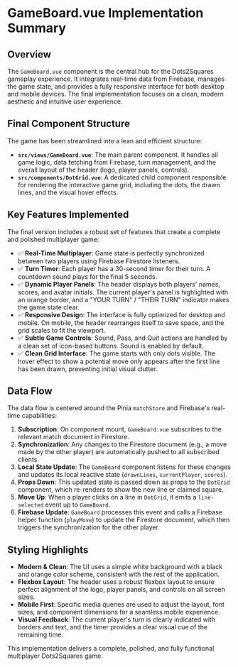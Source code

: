 # GameBoard.vue Implementation Summary

## Overview

The `GameBoard.vue` component is the central hub for the Dots2Squares gameplay experience. It integrates real-time data from Firebase, manages the game state, and provides a fully responsive interface for both desktop and mobile devices. The final implementation focuses on a clean, modern aesthetic and intuitive user experience.

## Final Component Structure

The game has been streamlined into a lean and efficient structure:

- **`src/views/GameBoard.vue`**: The main parent component. It handles all game logic, data fetching from Firebase, turn management, and the overall layout of the header (logo, player panels, controls).
- **`src/components/DotGrid.vue`**: A dedicated child component responsible for rendering the interactive game grid, including the dots, the drawn lines, and the visual hover effects.

## Key Features Implemented

The final version includes a robust set of features that create a complete and polished multiplayer game:

- ✅ **Real-Time Multiplayer**: Game state is perfectly synchronized between two players using Firebase Firestore listeners.
- ✅ **Turn Timer**: Each player has a 30-second timer for their turn. A countdown sound plays for the final 5 seconds.
- ✅ **Dynamic Player Panels**: The header displays both players' names, scores, and avatar initials. The current player's panel is highlighted with an orange border, and a "YOUR TURN" / "THEIR TURN" indicator makes the game state clear.
- ✅ **Responsive Design**: The interface is fully optimized for desktop and mobile. On mobile, the header rearranges itself to save space, and the grid scales to fit the viewport.
- ✅ **Subtle Game Controls**: Sound, Pass, and Quit actions are handled by a clean set of icon-based buttons. Sound is enabled by default.
- ✅ **Clean Grid Interface**: The game starts with only dots visible. The hover effect to show a potential move only appears after the first line has been drawn, preventing initial visual clutter.

## Data Flow

The data flow is centered around the Pinia `matchStore` and Firebase's real-time capabilities:

1.  **Subscription**: On component mount, `GameBoard.vue` subscribes to the relevant match document in Firestore.
2.  **Synchronization**: Any changes to the Firestore document (e.g., a move made by the other player) are automatically pushed to all subscribed clients.
3.  **Local State Update**: The `GameBoard` component listens for these changes and updates its local reactive state (`drawnLines`, `currentPlayer`, `scores`).
4.  **Props Down**: This updated state is passed down as props to the `DotGrid` component, which re-renders to show the new line or claimed square.
5.  **Move Up**: When a player clicks on a line in `DotGrid`, it emits a `line-selected` event up to `GameBoard`.
6.  **Firebase Update**: `GameBoard` processes this event and calls a Firebase helper function (`playMove`) to update the Firestore document, which then triggers the synchronization for the other player.

## Styling Highlights

- **Modern & Clean**: The UI uses a simple white background with a black and orange color scheme, consistent with the rest of the application.
- **Flexbox Layout**: The header uses a robust flexbox layout to ensure perfect alignment of the logo, player panels, and controls on all screen sizes.
- **Mobile First**: Specific media queries are used to adjust the layout, font sizes, and component dimensions for a seamless mobile experience.
- **Visual Feedback**: The current player's turn is clearly indicated with borders and text, and the timer provides a clear visual cue of the remaining time.

This implementation delivers a complete, polished, and fully functional multiplayer Dots2Squares game. 